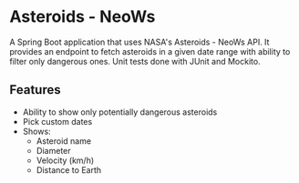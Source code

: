 # Asteroids - NeoWs

A Spring Boot application that uses NASA's Asteroids - NeoWs API. 
It provides an endpoint to fetch asteroids in a given date range with ability to filter only dangerous ones.
Unit tests done with JUnit and Mockito.

## Features
- Ability to show only potentially dangerous asteroids
- Pick custom dates
- Shows:
    - Asteroid name
    - Diameter
    - Velocity (km/h)
    - Distance to Earth